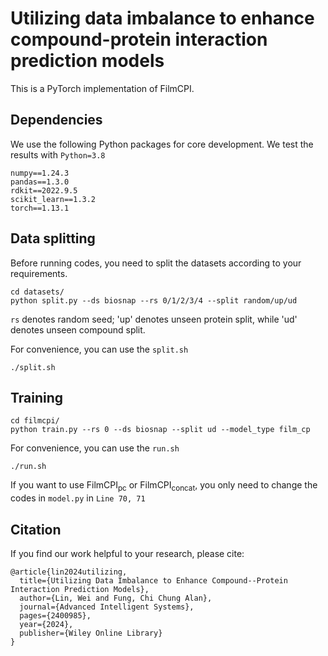 # Utilizing data imbalance to enhance compound-protein interaction prediction models

This is a PyTorch implementation of FilmCPI.

## Dependencies
We use the following Python packages for core development. We test the results with `Python=3.8`
```
numpy==1.24.3
pandas==1.3.0
rdkit==2022.9.5
scikit_learn==1.3.2
torch==1.13.1
```

## Data splitting

Before running codes, you need to split the datasets according to your requirements.
```
cd datasets/
python split.py --ds biosnap --rs 0/1/2/3/4 --split random/up/ud
```

`rs` denotes random seed; 'up' denotes unseen protein split, while 'ud' denotes unseen compound split.

For convenience, you can use the `split.sh`
```
./split.sh
```

## Training

```
cd filmcpi/
python train.py --rs 0 --ds biosnap --split ud --model_type film_cp
```

For convenience, you can use the `run.sh`
```
./run.sh
```
If you want to use FilmCPI<sub>pc</sub> or FilmCPI<sub>concat</sub>, you only need to change the codes in `model.py` in `Line 70, 71`

## Citation

If you find our work helpful to your research, please cite:
```
@article{lin2024utilizing,
  title={Utilizing Data Imbalance to Enhance Compound--Protein Interaction Prediction Models},
  author={Lin, Wei and Fung, Chi Chung Alan},
  journal={Advanced Intelligent Systems},
  pages={2400985},
  year={2024},
  publisher={Wiley Online Library}
}
```
